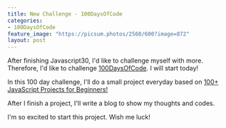 ```yaml
---
title: New Challenge - 100DaysOfCode
categories:
- 100DaysOfCode
feature_image: "https://picsum.photos/2560/600?image=872"
layout: post
---
```


After finishing Javascript30, I'd like to challenge myself with more. Therefore, I'd like to challenge [100DaysOfCode](https://www.100daysofcode.com/). I will start today!

In this 100 day challenge, I'll do a small project everyday based on [100+ JavaScript Projects for Beginners!](https://jsbeginners.com/javascript-projects-for-beginners/)

After I finish a project, I'll write a blog to show my thoughts and codes.

I'm so excited to start this project. Wish me luck!